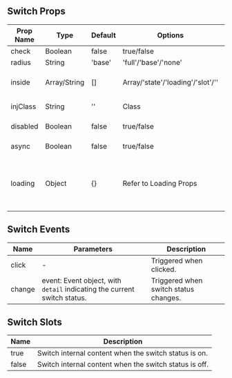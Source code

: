 ## Switch Props

| Prop Name | Type         | Default | Options                           | Required | Description                                                        |
| --------- | ------------ | ------- | --------------------------------- | -------- | ------------------------------------------------------------------ |
| check     | Boolean      | false   | true/false                        | No       | Switch status.                                                     |
| radius    | String       | 'base'  | 'full'/'base'/'none'              | No       | Corner style.                                                      |
| inside    | Array/String | []      | Array/'state'/'loading'/'slot'/'' | No       | Switch internal content.                                           |
| injClass  | String       | ''      | Class                             | No       | Inject CSS class names.                                            |
| disabled  | Boolean      | false   | true/false                        | No       | Whether disabled.                                                  |
| async     | Boolean      | false   | true/false                        | No       | Whether asynchronous.                                              |
| loading   | Object       | {}      | Refer to Loading Props            | No       | Loading component parameters, only valid when inside is 'loading'. |

## Switch Events

| Name   | Parameters                                                               | Description                           |
| ------ | ------------------------------------------------------------------------ | ------------------------------------- |
| click  | -                                                                        | Triggered when clicked.               |
| change | event: Event object, with `detail` indicating the current switch status. | Triggered when switch status changes. |

## Switch Slots

| Name  | Description                                            |
| ----- | ------------------------------------------------------ |
| true  | Switch internal content when the switch status is on.  |
| false | Switch internal content when the switch status is off. |
